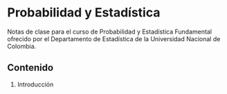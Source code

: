 # Probabilidad y Estadística

Notas de clase para el curso de Probabilidad y Estadística Fundamental ofrecido por el Departamento de Estadística de la Universidad Nacional de Colombia.

## Contenido

1. Introducción
